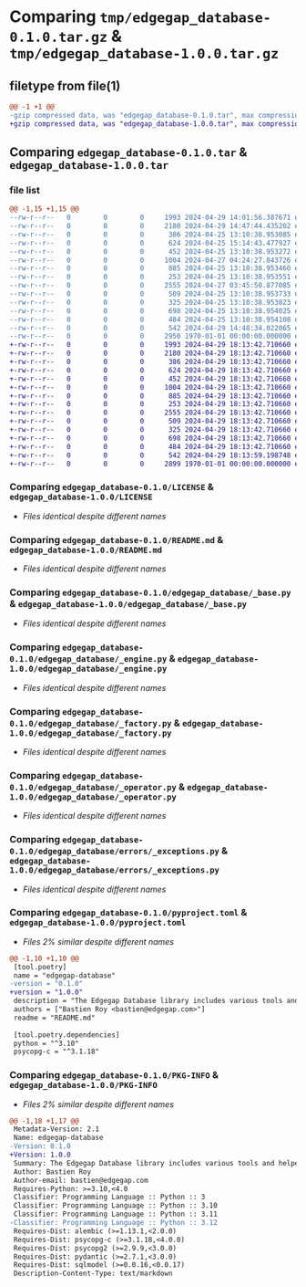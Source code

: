 # Comparing `tmp/edgegap_database-0.1.0.tar.gz` & `tmp/edgegap_database-1.0.0.tar.gz`

## filetype from file(1)

```diff
@@ -1 +1 @@
-gzip compressed data, was "edgegap_database-0.1.0.tar", max compression
+gzip compressed data, was "edgegap_database-1.0.0.tar", max compression
```

## Comparing `edgegap_database-0.1.0.tar` & `edgegap_database-1.0.0.tar`

### file list

```diff
@@ -1,15 +1,15 @@
--rw-r--r--   0        0        0     1993 2024-04-29 14:01:56.387671 edgegap_database-0.1.0/LICENSE
--rw-r--r--   0        0        0     2180 2024-04-29 14:47:44.435202 edgegap_database-0.1.0/README.md
--rw-r--r--   0        0        0      386 2024-04-25 13:10:38.953085 edgegap_database-0.1.0/edgegap_database/__init__.py
--rw-r--r--   0        0        0      624 2024-04-25 15:14:43.477927 edgegap_database-0.1.0/edgegap_database/_base.py
--rw-r--r--   0        0        0      452 2024-04-25 13:10:38.953272 edgegap_database-0.1.0/edgegap_database/_configuration.py
--rw-r--r--   0        0        0     1004 2024-04-27 04:24:27.843726 edgegap_database-0.1.0/edgegap_database/_engine.py
--rw-r--r--   0        0        0      885 2024-04-25 13:10:38.953460 edgegap_database-0.1.0/edgegap_database/_factory.py
--rw-r--r--   0        0        0      253 2024-04-25 13:10:38.953551 edgegap_database-0.1.0/edgegap_database/_model.py
--rw-r--r--   0        0        0     2555 2024-04-27 03:45:50.877085 edgegap_database-0.1.0/edgegap_database/_operator.py
--rw-r--r--   0        0        0      509 2024-04-25 13:10:38.953733 edgegap_database-0.1.0/edgegap_database/_session.py
--rw-r--r--   0        0        0      325 2024-04-25 13:10:38.953823 edgegap_database-0.1.0/edgegap_database/errors/__init__.py
--rw-r--r--   0        0        0      698 2024-04-25 13:10:38.954025 edgegap_database-0.1.0/edgegap_database/errors/_exceptions.py
--rw-r--r--   0        0        0      484 2024-04-25 13:10:38.954108 edgegap_database-0.1.0/edgegap_database/errors/_factory.py
--rw-r--r--   0        0        0      542 2024-04-29 14:48:34.022065 edgegap_database-0.1.0/pyproject.toml
--rw-r--r--   0        0        0     2950 1970-01-01 00:00:00.000000 edgegap_database-0.1.0/PKG-INFO
+-rw-r--r--   0        0        0     1993 2024-04-29 18:13:42.710660 edgegap_database-1.0.0/LICENSE
+-rw-r--r--   0        0        0     2180 2024-04-29 18:13:42.710660 edgegap_database-1.0.0/README.md
+-rw-r--r--   0        0        0      386 2024-04-29 18:13:42.710660 edgegap_database-1.0.0/edgegap_database/__init__.py
+-rw-r--r--   0        0        0      624 2024-04-29 18:13:42.710660 edgegap_database-1.0.0/edgegap_database/_base.py
+-rw-r--r--   0        0        0      452 2024-04-29 18:13:42.710660 edgegap_database-1.0.0/edgegap_database/_configuration.py
+-rw-r--r--   0        0        0     1004 2024-04-29 18:13:42.710660 edgegap_database-1.0.0/edgegap_database/_engine.py
+-rw-r--r--   0        0        0      885 2024-04-29 18:13:42.710660 edgegap_database-1.0.0/edgegap_database/_factory.py
+-rw-r--r--   0        0        0      253 2024-04-29 18:13:42.710660 edgegap_database-1.0.0/edgegap_database/_model.py
+-rw-r--r--   0        0        0     2555 2024-04-29 18:13:42.710660 edgegap_database-1.0.0/edgegap_database/_operator.py
+-rw-r--r--   0        0        0      509 2024-04-29 18:13:42.710660 edgegap_database-1.0.0/edgegap_database/_session.py
+-rw-r--r--   0        0        0      325 2024-04-29 18:13:42.710660 edgegap_database-1.0.0/edgegap_database/errors/__init__.py
+-rw-r--r--   0        0        0      698 2024-04-29 18:13:42.710660 edgegap_database-1.0.0/edgegap_database/errors/_exceptions.py
+-rw-r--r--   0        0        0      484 2024-04-29 18:13:42.710660 edgegap_database-1.0.0/edgegap_database/errors/_factory.py
+-rw-r--r--   0        0        0      542 2024-04-29 18:13:59.198748 edgegap_database-1.0.0/pyproject.toml
+-rw-r--r--   0        0        0     2899 1970-01-01 00:00:00.000000 edgegap_database-1.0.0/PKG-INFO
```

### Comparing `edgegap_database-0.1.0/LICENSE` & `edgegap_database-1.0.0/LICENSE`

 * *Files identical despite different names*

### Comparing `edgegap_database-0.1.0/README.md` & `edgegap_database-1.0.0/README.md`

 * *Files identical despite different names*

### Comparing `edgegap_database-0.1.0/edgegap_database/_base.py` & `edgegap_database-1.0.0/edgegap_database/_base.py`

 * *Files identical despite different names*

### Comparing `edgegap_database-0.1.0/edgegap_database/_engine.py` & `edgegap_database-1.0.0/edgegap_database/_engine.py`

 * *Files identical despite different names*

### Comparing `edgegap_database-0.1.0/edgegap_database/_factory.py` & `edgegap_database-1.0.0/edgegap_database/_factory.py`

 * *Files identical despite different names*

### Comparing `edgegap_database-0.1.0/edgegap_database/_operator.py` & `edgegap_database-1.0.0/edgegap_database/_operator.py`

 * *Files identical despite different names*

### Comparing `edgegap_database-0.1.0/edgegap_database/errors/_exceptions.py` & `edgegap_database-1.0.0/edgegap_database/errors/_exceptions.py`

 * *Files identical despite different names*

### Comparing `edgegap_database-0.1.0/pyproject.toml` & `edgegap_database-1.0.0/pyproject.toml`

 * *Files 2% similar despite different names*

```diff
@@ -1,10 +1,10 @@
 [tool.poetry]
 name = "edgegap-database"
-version = "0.1.0"
+version = "1.0.0"
 description = "The Edgegap Database library includes various tools and helpers for interacting with Database and Migrations. It is designed for use within the Edgegap organization."
 authors = ["Bastien Roy <bastien@edgegap.com>"]
 readme = "README.md"
 
 [tool.poetry.dependencies]
 python = "^3.10"
 psycopg-c = "^3.1.18"
```

### Comparing `edgegap_database-0.1.0/PKG-INFO` & `edgegap_database-1.0.0/PKG-INFO`

 * *Files 2% similar despite different names*

```diff
@@ -1,18 +1,17 @@
 Metadata-Version: 2.1
 Name: edgegap-database
-Version: 0.1.0
+Version: 1.0.0
 Summary: The Edgegap Database library includes various tools and helpers for interacting with Database and Migrations. It is designed for use within the Edgegap organization.
 Author: Bastien Roy
 Author-email: bastien@edgegap.com
 Requires-Python: >=3.10,<4.0
 Classifier: Programming Language :: Python :: 3
 Classifier: Programming Language :: Python :: 3.10
 Classifier: Programming Language :: Python :: 3.11
-Classifier: Programming Language :: Python :: 3.12
 Requires-Dist: alembic (>=1.13.1,<2.0.0)
 Requires-Dist: psycopg-c (>=3.1.18,<4.0.0)
 Requires-Dist: psycopg2 (>=2.9.9,<3.0.0)
 Requires-Dist: pydantic (>=2.7.1,<3.0.0)
 Requires-Dist: sqlmodel (>=0.0.16,<0.0.17)
 Description-Content-Type: text/markdown
```

